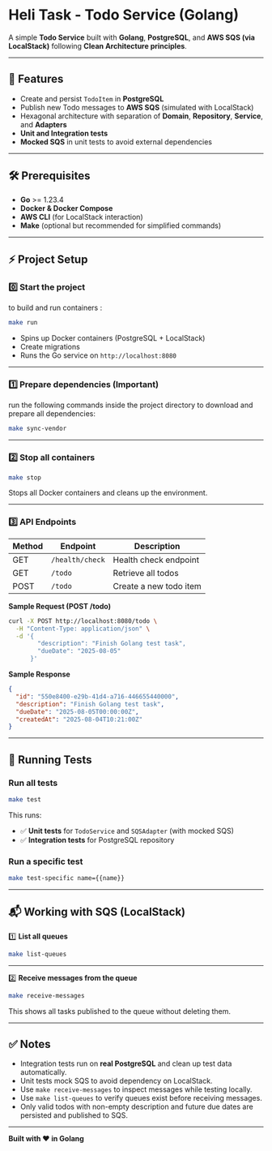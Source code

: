 # Heli Task - Todo Service (Golang)

A simple **Todo Service** built with **Golang**, **PostgreSQL**, and **AWS SQS (via LocalStack)** following **Clean Architecture principles**.

---

## 🚀 Features

- Create and persist `TodoItem` in **PostgreSQL**
- Publish new Todo messages to **AWS SQS** (simulated with LocalStack)
- Hexagonal architecture with separation of **Domain**, **Repository**, **Service**, and **Adapters**
- **Unit and Integration tests**
- **Mocked SQS** in unit tests to avoid external dependencies

---

## 🛠 Prerequisites

- **Go** >= 1.23.4
- **Docker & Docker Compose**
- **AWS CLI** (for LocalStack interaction)
- **Make** (optional but recommended for simplified commands)

---

## ⚡ Project Setup

### 0️⃣ Start the project
to build and run containers :
```bash
make run
```

- Spins up Docker containers (PostgreSQL + LocalStack)
- Create migrations
- Runs the Go service on `http://localhost:8080`

---
### 1️⃣ Prepare dependencies (Important)
run the following commands inside the project directory to download and prepare all dependencies:

```bash
make sync-vendor
```
---
### 2️⃣ Stop all containers

```bash
make stop
```

Stops all Docker containers and cleans up the environment.

---

### 3️⃣ API Endpoints

| Method | Endpoint         | Description               |
|--------|-----------------|---------------------------|
| GET    | `/health/check`  | Health check endpoint      |
| GET    | `/todo`          | Retrieve all todos         |
| POST   | `/todo`          | Create a new todo item     |

**Sample Request (POST /todo)**

```bash
curl -X POST http://localhost:8080/todo \
  -H "Content-Type: application/json" \
  -d '{
        "description": "Finish Golang test task",
        "dueDate": "2025-08-05"
      }'
```

**Sample Response**

```json
{
  "id": "550e8400-e29b-41d4-a716-446655440000",
  "description": "Finish Golang test task",
  "dueDate": "2025-08-05T00:00:00Z",
  "createdAt": "2025-08-04T10:21:00Z"
}
```

---

## 🧪 Running Tests

### Run all tests

```bash
make test
```

This runs:

- ✅ **Unit tests** for `TodoService` and `SQSAdapter` (with mocked SQS)
- ✅ **Integration tests** for PostgreSQL repository

### Run a specific test

```bash
make test-specific name={{name}}
```

---

## 📬 Working with SQS (LocalStack)

1️⃣ **List all queues**

```bash
make list-queues
```

---

2️⃣ **Receive messages from the queue**

```bash
make receive-messages
```

This shows all tasks published to the queue without deleting them.

---

## ✅ Notes

- Integration tests run on **real PostgreSQL** and clean up test data automatically.
- Unit tests mock SQS to avoid dependency on LocalStack.
- Use `make receive-messages` to inspect messages while testing locally.
- Use `make list-queues` to verify queues exist before receiving messages.
- Only valid todos with non-empty description and future due dates are persisted and published to SQS.

---

**Built with ❤️ in Golang**
